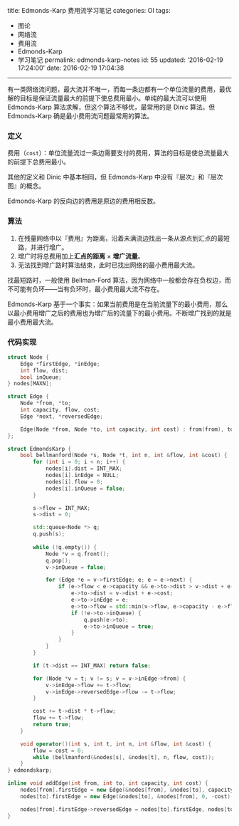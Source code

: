 title: Edmonds-Karp 费用流学习笔记
categories: OI
tags: 
  - 图论
  - 网络流
  - 费用流
  - Edmonds-Karp
  - 学习笔记
permalink: edmonds-karp-notes
id: 55
updated: '2016-02-19 17:24:00'
date: 2016-02-19 17:04:38
---

有一类网络流问题，最大流并不唯一，而每一条边都有一个单位流量的费用，最优解的目标是保证流量最大的前提下使总费用最小。单纯的最大流可以使用 Edmonds-Karp 算法求解，但这个算法不够优，最常用的是 Dinic 算法。但 Edmonds-Karp 确是最小费用流问题最常用的算法。

<!-- more -->

### 定义
费用（`cost`）：单位流量流过一条边需要支付的费用，算法的目标是使总流量最大的前提下总费用最小。

其他的定义和 Dinic 中基本相同，但 Edmonds-Karp 中没有『层次』和『层次图』的概念。

Edmonds-Karp 的反向边的费用是原边的费用相反数。

### 算法
1. 在残量网络中以『费用』为距离，沿着未满流边找出一条从源点到汇点的最短路，并进行增广。
2. 增广时将总费用加上**汇点的距离** × **增广流量**。
3. 无法找到增广路时算法结束，此时已找出网络的最小费用最大流。

找最短路时，一般使用 Bellman-Ford 算法，因为网络中一般都会存在负权边，而不可能有负环——当有负环时，最小费用最大流不存在。

Edmonds-Karp 基于一个事实：如果当前费用是在当前流量下的最小费用，那么以最小费用增广之后的费用也为增广后的流量下的最小费用。不断增广找到的就是最小费用最大流。

### 代码实现
```c++
struct Node {
	Edge *firstEdge, *inEdge;
	int flow, dist;
	bool inQueue;
} nodes[MAXN];

struct Edge {
	Node *from, *to;
	int capacity, flow, cost;
	Edge *next, *reversedEdge;

	Edge(Node *from, Node *to, int capacity, int cost) : from(from), to(to), capacity(capacity), cost(cost), flow(0), next(from->firstEdge) {}
};

struct EdmondsKarp {
	bool bellmanford(Node *s, Node *t, int n, int &flow, int &cost) {
		for (int i = 0; i < n; i++) {
			nodes[i].dist = INT_MAX;
			nodes[i].inEdge = NULL;
			nodes[i].flow = 0;
			nodes[i].inQueue = false;
		}

		s->flow = INT_MAX;
		s->dist = 0;

		std::queue<Node *> q;
		q.push(s);
		
		while (!q.empty()) {
			Node *v = q.front();
			q.pop();
			v->inQueue = false;

			for (Edge *e = v->firstEdge; e; e = e->next) {
				if (e->flow < e->capacity && e->to->dist > v->dist + e->cost) {
					e->to->dist = v->dist + e->cost;
					e->to->inEdge = e;
					e->to->flow = std::min(v->flow, e->capacity - e->flow);
					if (!e->to->inQueue) {
						q.push(e->to);
						e->to->inQueue = true;
					}
				}
			}
		}

		if (t->dist == INT_MAX) return false;

		for (Node *v = t; v != s; v = v->inEdge->from) {
			v->inEdge->flow += t->flow;
			v->inEdge->reversedEdge->flow -= t->flow;
		}

		cost += t->dist * t->flow;
		flow += t->flow;
		return true;
	}

	void operator()(int s, int t, int n, int &flow, int &cost) {
		flow = cost = 0;
		while (bellmanford(&nodes[s], &nodes[t], n, flow, cost));
	}
} edmondskarp;

inline void addEdge(int from, int to, int capacity, int cost) {
	nodes[from].firstEdge = new Edge(&nodes[from], &nodes[to], capacity, cost);
	nodes[to].firstEdge = new Edge(&nodes[to], &nodes[from], 0, -cost);

	nodes[from].firstEdge->reversedEdge = nodes[to].firstEdge, nodes[to].firstEdge->reversedEdge = nodes[from].firstEdge;
}
```
